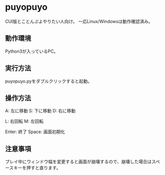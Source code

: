 # puyopuyo

CUI版とことんぷよやりたい人向け。
一応Linux/Windowsは動作確認済み。

## 動作環境

Python3が入っているPC。

## 実行方法

puyopuyo.pyをダブルクリックすると起動。

## 操作方法

A: 左に移動
S: 下に移動
D: 右に移動

L: 右回転
M: 左回転

Enter: 終了
Space: 画面初期化

## 注意事項

プレイ中にウィンドウ幅を変更すると画面が崩壊するので、崩壊した場合はスペースキーを押すと直ります。
